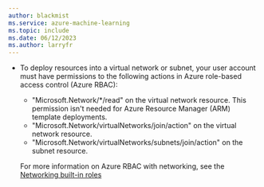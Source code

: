 ```yaml
---
author: blackmist
ms.service: azure-machine-learning
ms.topic: include
ms.date: 06/12/2023
ms.author: larryfr
---
```


+ To deploy resources into a virtual network or subnet, your user account must have permissions to the following actions in Azure role-based access control (Azure RBAC):

    - "Microsoft.Network/*/read" on the virtual network resource. This permission isn't needed for Azure Resource Manager (ARM) template deployments.
    - "Microsoft.Network/virtualNetworks/join/action" on the virtual network resource.
    - "Microsoft.Network/virtualNetworks/subnets/join/action" on the subnet resource.
    
    For more information on Azure RBAC with networking, see the [Networking built-in roles](/azure/role-based-access-control/built-in-roles#networking)